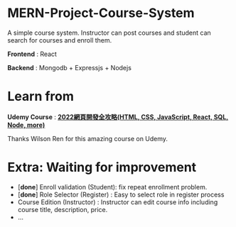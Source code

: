 # MERN-Project-Course-System

A simple course system. Instructor can post courses and student can search for courses and enroll them. 

**Frontend** : React

**Backend** : Mongodb + Expressjs + Nodejs

# Learn from
**Udemy Course** : [**2022網頁開發全攻略(HTML, CSS, JavaScript, React, SQL, Node, more)**](https://www.udemy.com/course/html5-css3-z/)

Thanks Wilson Ren for this amazing course on Udemy.

# Extra: Waiting for improvement

- [**done**] Enroll validation (Student): fix repeat enrollment problem.
- [**done**] Role Selector (Register) : Easy to select role in register process
- Course Edition (Instructor) : Instructor can edit course info including course title, description, price.
- ... 
